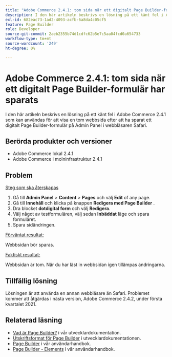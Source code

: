 ```yaml
---
title: "Adobe Commerce 2.4.1: tom sida när ett digitalt Page Builder-formulär sparas"
description: I den här artikeln beskrivs en lösning på ett känt fel i Adobe Commerce 2.4.1 som kan användas för att visa en tom webbsida efter att ha sparat ett digitalt Page Builder-formulär på Admin Panel i webbläsaren Safari.
exl-id: 682eac73-1ad2-4093-acfb-6a8da4c05cf5
feature: Page Builder
role: Developer
source-git-commit: 2aeb2355b74d1cdfc62b5e7c5aa04fcd0a654733
workflow-type: tm+mt
source-wordcount: '249'
ht-degree: 0%

---
```


# Adobe Commerce 2.4.1: tom sida när ett digitalt Page Builder-formulär har sparats

I den här artikeln beskrivs en lösning på ett känt fel i Adobe Commerce 2.4.1 som kan användas för att visa en tom webbsida efter att ha sparat ett digitalt Page Builder-formulär på Admin Panel i webbläsaren Safari.

## Berörda produkter och versioner

* Adobe Commerce lokal 2.4.1
* Adobe Commerce i molninfrastruktur 2.4.1

## Problem

<u>Steg som ska återskapas</u>

1. Gå till **Admin Panel** > **Content** > **Pages** och välj **Edit** of any page.
1. Gå till **Innehåll** och klicka på knappen **Redigera med Page Builder** .
1. Dra blocket **dotdigital form** och välj **Redigera**.
1. Välj något av testformulären, välj sedan **Inbäddat** läge och spara formuläret.
1. Spara sidändringen.

<u>Förväntat resultat:</u>

Webbsidan bör sparas.

<u>Faktiskt resultat:</u>

Webbsidan är tom. När du har läst in webbsidan igen tillämpas ändringarna.

## Tillfällig lösning

Lösningen är att använda en annan webbläsare än Safari. Problemet kommer att åtgärdas i nästa version, Adobe Commerce 2.4.2, under första kvartalet 2021.

## Relaterad läsning

* [Vad är Page Builder?](https://developer.adobe.com/commerce/frontend-core/page-builder/) i vår utvecklardokumentation.
* [Utskriftsformat för Page Builder](https://experienceleague.adobe.com/docs/commerce-admin/page-builder/setup.html) i utvecklardokumentationen.
* [Page Builder](https://experienceleague.adobe.com/en/docs/commerce-admin/page-builder/introduction) i vår användarhandbok.
* [Page Builder - Elements](https://experienceleague.adobe.com/en/docs/commerce-admin/page-builder/workspace#elements) i vår användarhandbok.
